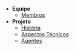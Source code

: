 - **Equipe**
    - [Membros](./pages/team.md)
- **Projeto**
    - [História](./pages/historia.md)
    - [Aspectos Técnicos](./pages/projeto.md)
    - [Agentes](./pages/Agentes.md)